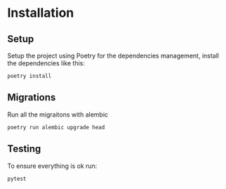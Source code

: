 # Installation

## Setup

Setup the project using Poetry for the dependencies management, install the dependencies like this:

```
poetry install
```

## Migrations

Run all the migraitons with alembic

```
poetry run alembic upgrade head
```

## Testing

To ensure everything is ok run:

```
pytest
```
